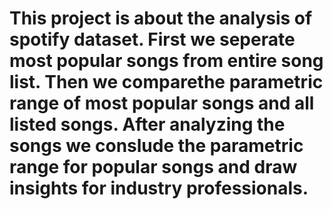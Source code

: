 # This project is about the analysis of spotify dataset. First we seperate most popular songs from entire song list. Then we comparethe parametric range of most popular songs and all listed songs. After analyzing the songs we conslude the parametric range for popular songs and draw insights for industry professionals. 

<!--
**MahavirK1997/MahavirK1997** is a ✨ _special_ ✨ repository because its `README.md` (this file) appears on your GitHub profile.

Here are some ideas to get you started:

- 🔭 I’m currently working on ...
- 🌱 I’m currently learning ...
- 👯 I’m looking to collaborate on ...
- 🤔 I’m looking for help with ...
- 💬 Ask me about ...
- 📫 How to reach me: ...
- 😄 Pronouns: ...
- ⚡ Fun fact: ...
-->
